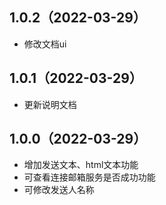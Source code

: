 ## 1.0.2（2022-03-29）
- 修改文档ui
## 1.0.1（2022-03-29）
- 更新说明文档
## 1.0.0（2022-03-29）
- 增加发送文本、html文本功能
- 可查看连接邮箱服务是否成功功能
- 可修改发送人名称
